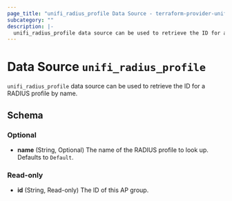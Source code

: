 ```yaml
---
page_title: "unifi_radius_profile Data Source - terraform-provider-unifi"
subcategory: ""
description: |-
  unifi_radius_profile data source can be used to retrieve the ID for a RADIUS profile by name.
---
```


# Data Source `unifi_radius_profile`

`unifi_radius_profile` data source can be used to retrieve the ID for a RADIUS profile by name.



## Schema

### Optional

- **name** (String, Optional) The name of the RADIUS profile to look up. Defaults to `Default`.

### Read-only

- **id** (String, Read-only) The ID of this AP group.


